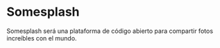 # Somesplash
Somesplash será una plataforma de código abierto para compartir fotos increíbles con el mundo. 
